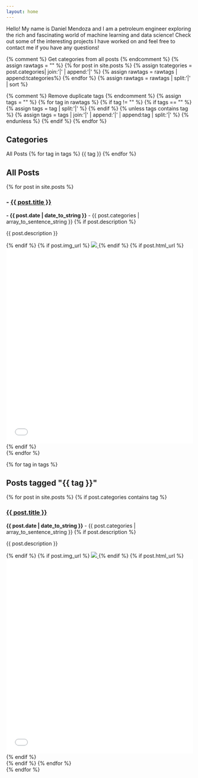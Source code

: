 ```yaml
---
layout: home
---
```


<div>

  <p>Hello! My name is Daniel Mendoza and I am a petroleum engineer exploring the rich and fascinating world of machine learning and data science! Check out some of the interesting projects I have worked on and feel free to contact me if you have any questions!</p>
  

  {% comment %} 
  Get categories from all posts
  {% endcomment %}
  {% assign rawtags = "" %}
  {% for post in site.posts %}
    {% assign tcategories = post.categories| join:'|' | append:'|' %}
    {% assign rawtags = rawtags | append:tcategories%}
  {% endfor %}
  {% assign rawtags = rawtags | split:'|' | sort %}

  {% comment %}
  Remove duplicate tags
  {% endcomment %}
  {% assign tags = "" %}
  {% for tag in rawtags %}
    {% if tag != "" %}
      {% if tags == "" %}
        {% assign tags = tag | split:'|' %}
      {% endif %}
      {% unless tags contains tag %}
        {% assign tags = tags | join:'|' | append:'|' | append:tag | split:'|' %}
      {% endunless %}
    {% endif %}
  {% endfor %}

  <p>
  <h2> Categories </h2>
  <a onclick="show_tag_section('all_posts')" style="cursor: pointer;" class="post_tag"> All Posts </a>
  {% for tag in tags %} 
    <a onclick="show_tag_section('{{ tag | slugify }}')" style="cursor: pointer;" class="post_tag"> {{ tag }} </a>
  {% endfor %}
  </p>

  <div id="all_posts">
  <h2> All Posts </h2>
  {% for post in site.posts %}
    <div class="post_block">
      <h3><i class="icon-chart-pie-alt"></i> - <a href="{{ post.url }}">{{ post.title }}</a></h3>
      <span><i class="icon-calendar-1"> </i><strong> - {{ post.date | date_to_string }}</strong> - {{ post.categories | array_to_sentence_string }}</span>
      {% if post.description %} 
        <p> {{ post.description }} </p>
      {% endif %}
      {% if post.img_url %} 
        <a href="{{ post.url }}" title="{{ post.title }}">
          <img src="{{ post.img_url }}" class="center_img">
        </a>
      {% endif %}
      {% if post.html_url %} 
        <a href="{{ post.url }}" title="{{ post.title }}">
          <iframe id="igraph" scrolling="no" style="border:none;" seamless="seamless" src="{{ post.html_url }}" height="525" width="100%"></iframe>
        </a>
      {% endif %}
    </div>
  {% endfor %}
  </div>

  {% for tag in tags %}
    <div id="{{ tag | slugify }}" class="by_tag">
    <h2 id="{{ tag | slugify }}">Posts tagged "{{ tag }}"</h2>
    {% for post in site.posts %}
      {% if post.categories contains tag %}
        <div class="post_block">
          <h3><a href="{{ post.url }}">{{ post.title }}</a></h3>
          <span><strong>{{ post.date | date_to_string }}</strong> - {{ post.categories | array_to_sentence_string }}</span>
          {% if post.description %} 
            <p> {{ post.description }} </p>
          {% endif %}
          {% if post.img_url %} 
            <a href="{{ post.url }}" title="{{ post.title }}">
              <img src="{{ post.img_url }}" class="center_img">
            </a>
          {% endif %}
          {% if post.html_url %} 
                <a href="{{ post.url }}" title="{{ post.title }}">
                <iframe id="igraph" scrolling="no" style="border:none;" seamless="seamless" src="{{ post.html_url }}" height="525" width="100%"></iframe>
                </a>
            {% endif %}
        </div>
      {% endif %}
    {% endfor %}
    </div>
  {% endfor %}

</div>